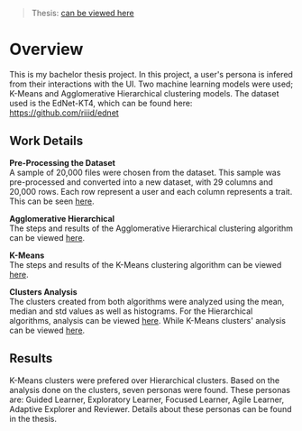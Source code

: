 > Thesis: [can be viewed here](https://drive.google.com/file/d/14l5Fl6TvY7nGQdPRiQl3Oi9bP4cag2BP/view?usp=sharing)

# Overview
This is my bachelor thesis project.
In this project, a user's persona is infered from their interactions with the UI. Two machine learning models were used; K-Means and Agglomerative Hierarchical clustering models. The dataset used is the EdNet-KT4, which can be found here: https://github.com/riiid/ednet

## Work Details
**Pre-Processing the Dataset**      
A sample of 20,000 files were chosen from the dataset. This sample was pre-processed and converted into a new dataset, with 29 columns and 20,000 rows. Each row represent a user and each column represents a trait.
This can be seen [here](https://colab.research.google.com/drive/1tCUrFvupGT2WnhpO1kf869bEMRiGR5He#scrollTo=-h2P7EMtC0Xy).  

**Agglomerative Hierarchical**  
The steps and results of the Agglomerative Hierarchical clustering algorithm can be viewed [here](https://colab.research.google.com/drive/1nlJow-c8pgiY6Xi0Tv9ebwSZBZTtj8L1?usp=sharing).  

**K-Means**  
The steps and results of the K-Means clustering algorithm can be viewed [here](https://colab.research.google.com/drive/1_OB3ckbNYpNYJY8nmk8AoDVkaKNkgJXw?usp=sharing).   

**Clusters Analysis**  
The clusters created from both algorithms were analyzed using the mean, median and std values as well as histograms. For the Hierarchical algorithms, analysis can be viewed [here](https://colab.research.google.com/drive/1hDCA-9Go8-N22pmOEtBYiiQ63xDWAj76?usp=sharing). While K-Means clusters' analysis can be viewed [here](https://colab.research.google.com/drive/1SqFRlsR9tj1f41DkSFXudkCKHmYdkGyY?usp=sharing).

## Results
K-Means clusters were prefered over Hierarchical clusters. Based on the analysis done on the clusters, seven personas were found. These personas are: Guided Learner, Exploratory Learner, Focused Learner, Agile Learner, Adaptive Explorer and Reviewer. Details about these personas can be found in the thesis.
